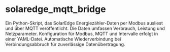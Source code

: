 # solaredge_mqtt_bridge
Ein Python-Skript, das SolarEdge Energiezähler-Daten per Modbus ausliest und über MQTT veröffentlicht. Die Daten umfassen Verbrauch, Leistung und Netzparameter. Konfiguration für Modbus, MQTT und Intervalle erfolgt in einer YAML-Datei. Automatische Wiederverbindung bei Verbindungsabbruch für zuverlässige Datenübertragung.
